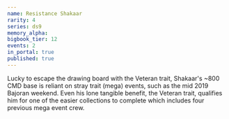 ```yaml
---
name: Resistance Shakaar
rarity: 4
series: ds9
memory_alpha:
bigbook_tier: 12
events: 2
in_portal: true
published: true
---
```


Lucky to escape the drawing board with the Veteran trait, Shakaar's ~800 CMD base is reliant on stray trait (mega) events, such as the mid 2019 Bajoran weekend. Even his lone tangible benefit, the Veteran trait, qualifies him for one of the easier collections to complete which includes four previous mega event crew.

